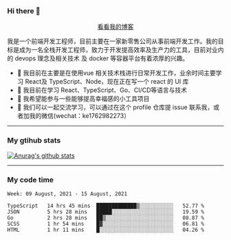 ### Hi there 👋

<p align="center">
  <a href="https://real-jacket.github.io/">看看我的博客</a>
</p>

我是一个前端开发工程师，目前主要在一家新零售公司从事前端开发工作。我的目标是成为一名全栈开发工程师，致力于开发提高效率及生产力的工具，目前对业内的 devops 理念及相关技术 及 docker 等容器平台有着浓厚的兴趣。

- 🔭 我目前在主要是在使用vue 相关技术栈进行日常开发工作，业余时间主要学习 React及 TypeScript、Node，现在正在写一个 react 的 UI 库 
- 🌱 我目前在学习 React、TypeScript、Go、CI/CD等语言与技术
- 👯 我希望能参与一些能够提高幸福感的小工具项目
- 💬 我们可以一起交流学习，可以通过在这个 profile 仓库提 issue 联系我，或者加我的微信(wechat：ke1762982273）

***

### My gtihub stats

[![Anurag's github stats](https://github-readme-stats.vercel.app/api?username=real-jacket)](https://github.com/anuraghazra/github-readme-stats)

***

### My code time

<!--START_SECTION:waka-->
```text
Week: 09 August, 2021 - 15 August, 2021

TypeScript   14 hrs 45 mins  █████████████▒░░░░░░░░░░░   52.77 % 
JSON         5 hrs 28 mins   █████░░░░░░░░░░░░░░░░░░░░   19.59 % 
Go           2 hrs 28 mins   ██▒░░░░░░░░░░░░░░░░░░░░░░   08.87 % 
SCSS         1 hr 54 mins    █▓░░░░░░░░░░░░░░░░░░░░░░░   06.81 % 
HTML         1 hr 11 mins    █░░░░░░░░░░░░░░░░░░░░░░░░   04.26 % 
```
<!--END_SECTION:waka-->
